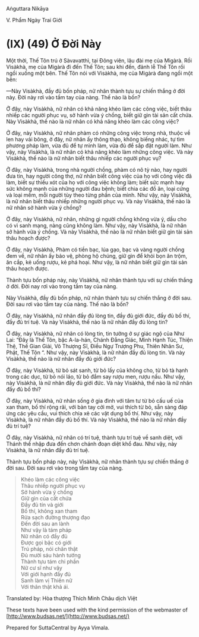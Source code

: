  

Aṅguttara Nikāya

V. Phẩm Ngày Trai Giới

# (IX) (49) Ở Ðời Này

Một thời, Thế Tôn trú ở Sàvavatthì, tại Ðông viên, lâu đài mẹ của Migàrà. Rồi Visàkhà, mẹ của Migàrà đi đến Thế Tôn; sau khi đến, đảnh lễ Thế Tôn rồi ngồi xuống một bên. Thế Tôn nói với Visàkhà, mẹ của Migàrà đang ngồi một bên:

—Này Visàkhà, đầy đủ bốn pháp, nữ nhân thành tựu sự chiến thắng ở đời này. Ðời này rơi vào tầm tay của nàng. Thế nào là bốn?

Ở đây, này Visàkhà, nữ nhân có khả năng khéo làm các công việc, biết thâu nhiếp các người phục vụ, sở hành vừa ý chồng, biết giữ gìn tài sản cất chứa. Này Visàkhà, thế nào là nữ nhân có khả năng khéo làm các công việc?

Ở đây, này Visàkhà, nữ nhân phàm có những công việc trong nhà, thuộc về len hay vải bông, ở đây, nữ nhân ấy thông thạo, không biếng nhác, tự tìm phương pháp làm, vừa đủ để tự mình làm, vừa đủ để sắp đặt người làm. Như vậy, này Visàkhà, là nữ nhân có khả năng khéo làm những công việc. Và này Visàkhà, thế nào là nữ nhân biết thâu nhiếp các người phục vụ?

Ở đây, này Visàkhà, trong nhà người chồng, phàm có nô tỳ nào, hay người đưa tin, hay người công thợ, nữ nhân biết công việc của họ với công việc đã làm, biết sự thiếu xót của họ với công việc không làm; biết sức mạnh hay sức không mạnh của những người đau bệnh; biết chia các đồ ăn, loại cứng và loại mềm, mỗi người tùy theo từng phần của mình. Như vậy, này Visàkhà, là nữ nhân biết thâu nhiếp những người phục vụ. Và này Visàkhà, thế nào là nữ nhân sở hành vừa ý chồng?

Ở đây, này Visàkhà, nữ nhân, những gì người chồng không vừa ý, dầu cho có vì sanh mạng, nàng cũng không làm. Như vậy, này Visàkhà, là nữ nhân sở hành vừa ý chồng. Và này Visàkhà, thế nào là nữ nhân biết giữ gìn tài sản thâu hoạch được?

Ở đây, này Visàkhà, Phàm có tiền bạc, lúa gạo, bạc và vàng người chồng đem về, nữ nhân ấy bảo vệ, phòng hộ chúng, giữ gìn để khỏi bọn ăn trộm, ăn cắp, kẻ uống rượu, kẻ phá hoại. Như vậy, là nữ nhân biết giữ gìn tài sản thâu hoạch được.

Thành tựu bốn pháp này, này Visàkhà, nữ nhân thành tựu với sự chiến thắng ở đời. Ðời nay rơi vào trong tầm tay của nàng.

Này Visàkhà, đầy đủ bốn pháp, nữ nhân thành tựu sự chiến thắng ở đời sau. Ðời sau rơi vào tầm tay của nàng. Thế nào là bốn?

Ở đây, này Visàkhà, nữ nhân đầy đủ lòng tin, đầy đủ giới đức, đầy đủ bố thí, đầy đủ trí tuệ. Và này Visàkhà, thế nào là nữ nhân đầy đủ lòng tin?

Ở đây, này Visàkhà, nữ nhân có lòng tin, tin tưởng ở sự giác ngộ của Như Lai: “Ðây là Thế Tôn, bậc A-la-hán, Chánh Ðẳng Giác, Minh Hạnh Túc, Thiện Thệ, Thế Gian Giải, Vô Thượng Sĩ, Ðiều Ngự Trượng Phu, Thiên Nhân Sư, Phật, Thế Tôn “. Như vậy, này Visàkhà, là nữ nhân đầy đủ lòng tin. Và này Visàkhà, thế nào là nữ nhân đầy đủ giới đức?

Ở đây, này Visàkhà, từ bỏ sát sanh, từ bỏ lấy của không cho, từ bỏ tà hạnh trong các dục, từ bỏ nói láo, từ bỏ đắm say rượu men, rượu nấu. Như vậy, này Visàkhà, là nữ nhân đầy đủ giới đức. Và này Visàkhà, thế nào là nữ nhân đầy đủ bố thí?

Ở đây, này Visàkhà, nữ nhân sống ở gia đình với tâm tư từ bỏ cấu uế của xan tham, bố thí rộng rãi, với bàn tay cởi mở, vui thích từ bỏ, sẵn sàng đáp ứng các yêu cầu, vui thích chia xẻ các vật dụng bố thí. Như vậy, này Visàkhà, là nữ nhân đầy đủ bố thí. Và này Visàkhà, thế nào là nữ nhân đầy đủ trí tuệ?

Ở đây, này Visàkhà, nữ nhân có trí tuệ, thành tựu trí tuệ về sanh diệt, với Thánh thể nhập đưa đến chơn chánh đoạn diệt khổ đau. Như vậy, này Visàkhà, là nữ nhân đầy đủ trí tuệ.

Thành tựu bốn pháp này, này Visàkhà, nữ nhân thành tựu sự chiến thắng ở đời sau. Ðời sau rơi vào trong tầm tay của nàng.

> Khéo làm các công việc  
> Thâu nhiếp người phục vụ  
> Sở hành vừa ý chồng  
> Giữ gìn của cất chứa  
> Ðầy đủ tín và giới  
> Bố thí, không xan tham  
> Rửa sạch đường thượng đạo  
> Ðến đời sau an lành  
> Như vậy là tám pháp  
> Nữ nhân có đầy đủ  
> Ðược gọi bậc có giới  
> Trú pháp, nói chân thật  
> Ðủ mười sáu hành tướng  
> Thành tựu tám chi phần  
> Nữ cư sĩ như vậy  
> Với giới hạnh đầy đủ  
> Sanh làm vị Thiên nữ  
> Với thân thật khả ái.

Translated by: Hòa thượng Thích Minh Châu dịch Việt

These texts have been used with the kind permission of the webmaster of [http://www.budsas.net/](http://www.budsas.net/)

Prepared for SuttaCentral by Ayya Vimala.